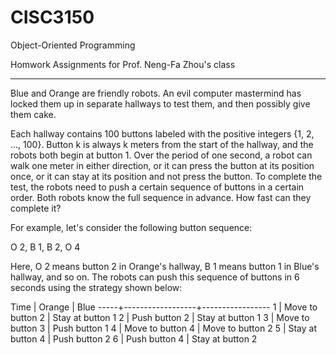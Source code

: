 # CISC3150
Object-Oriented Programming

Homwork Assignments for Prof. Neng-Fa Zhou's class

* * * * * * * * * * * * * * * * * * * * * * 

Blue and Orange are friendly robots. An evil computer mastermind has locked them up in separate hallways to test them, and then possibly give them cake.

Each hallway contains 100 buttons labeled with the positive integers {1, 2, ..., 100}. Button k is always k meters from the start of the hallway, and the robots both begin at button 1. Over the period of one second, a robot can walk one meter in either direction, or it can press the button at its position once, or it can stay at its position and not press the button. To complete the test, the robots need to push a certain sequence of buttons in a certain order. Both robots know the full sequence in advance. How fast can they complete it?

For example, let's consider the following button sequence:

   O 2, B 1, B 2, O 4

Here, O 2 means button 2 in Orange's hallway, B 1 means button 1 in Blue's hallway, and so on. The robots can push this sequence of buttons in 6 seconds using the strategy shown below:

Time | Orange           | Blue
-----+------------------+-----------------
  1  | Move to button 2 | Stay at button 1
  2  | Push button 2    | Stay at button 1
  3  | Move to button 3 | Push button 1
  4  | Move to button 4 | Move to button 2
  5  | Stay at button 4 | Push button 2
  6  | Push button 4    | Stay at button 2
